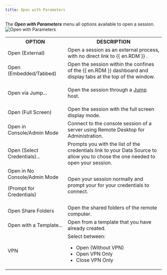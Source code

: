 ```yaml
---
title: Open with Parameters
---
```

The ***Open with Parameters*** menu all options available to open a session.  
![Open with Parameters](/img/en/rdm/windows/clip10056.png) 

<table>
	<tr>
		<th>
OPTION 
		</th>
		<th>
DESCRIPTION 
		</th>
	</tr>
	<tr>
		<td>
Open (External) 
		</td>
		<td>
Open a session as an external process, with no direct link to {{ en.RDM }} . 
		</td>
	</tr>
	<tr>
		<td>
Open (Embedded/Tabbed) 
		</td>
		<td>
Open the session within the confines of the {{ en.RDM }} dashboard and display tabs at the top of the window. 
		</td>
	</tr>
	<tr>
		<td>
Open via Jump... 
		</td>
		<td>

Open the session through a [Jump](/rdm/windows/overview/the-devolutions-platform/rdm-jump/) host. 
		</td>
	</tr>
	<tr>
		<td>
Open (Full Screen) 
		</td>
		<td>
Open the session with the full screen display mode. 
		</td>
	</tr>
	<tr>
		<td>
Open in Console/Admin Mode 
		</td>
		<td>
Connect to the console session of a server using Remote Desktop for Administration. 
		</td>
	</tr>
	<tr>
		<td>
Open (Select Credentials)... 
		</td>
		<td>
Prompts you with the list of the credentials link to your Data Source to allow you to chose the one needed to open your session. 
		</td>
	</tr>
	<tr>
		<td>
Open in No Console/Admin Mode  

(Prompt for Credentials) 
		</td>
		<td>
Open your session normally and prompt your for your credentials to connect. 
		</td>
	</tr>
	<tr>
		<td>
Open Share Folders 
		</td>
		<td>
Open the shared folders of the remote computer. 
		</td>
	</tr>
	<tr>
		<td>
Open with a Template... 
		</td>
		<td>
Open from a template that you have already created. 
		</td>
	</tr>
	<tr>
		<td>
VPN 
		</td>
		<td>
Select between: 

* Open (Without VPN) 
* Open VPN Only 
* Close VPN Only 
		</td>
	</tr>
</table>


